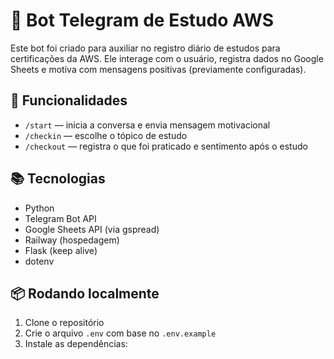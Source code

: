 # 🤖 Bot Telegram de Estudo AWS

Este bot foi criado para auxiliar no registro diário de estudos para certificações da AWS. Ele interage com o usuário, registra dados no Google Sheets e motiva com mensagens positivas (previamente configuradas).

## 🔧 Funcionalidades

- `/start` — inicia a conversa e envia mensagem motivacional
- `/checkin` — escolhe o tópico de estudo
- `/checkout` — registra o que foi praticado e sentimento após o estudo

## 📚 Tecnologias

- Python
- Telegram Bot API
- Google Sheets API (via gspread)
- Railway (hospedagem)
- Flask (keep alive)
- dotenv

## 📦 Rodando localmente

1. Clone o repositório
2. Crie o arquivo `.env` com base no `.env.example`
3. Instale as dependências:
